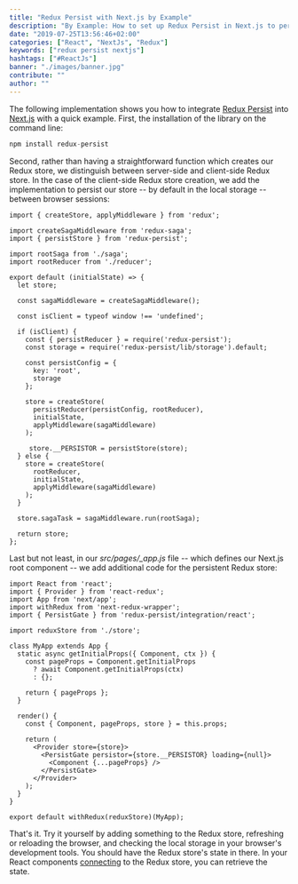```yaml
---
title: "Redux Persist with Next.js by Example"
description: "By Example: How to set up Redux Persist in Next.js to persist your Redux store's state in the React client application's local storage ..."
date: "2019-07-25T13:56:46+02:00"
categories: ["React", "NextJs", "Redux"]
keywords: ["redux persist nextjs"]
hashtags: ["#ReactJs"]
banner: "./images/banner.jpg"
contribute: ""
author: ""
---
```


<Sponsorship />

<ByExample />

The following implementation shows you how to integrate [Redux Persist](https://github.com/rt2zz/redux-persist) into [Next.js](https://github.com/zeit/next.js/) with a quick example. First, the installation of the library on the command line:

```javascript
npm install redux-persist
```

Second, rather than having a straightforward function which creates our Redux store, we distinguish between server-side and client-side Redux store. In the case of the client-side Redux store creation, we add the implementation to persist our store -- by default in the local storage -- between browser sessions:

```javascript{4,10,14,16,17,18,19,20,21,22,23,24,25,26,27,28,29,30,31,32,38,42}
import { createStore, applyMiddleware } from 'redux';

import createSagaMiddleware from 'redux-saga';
import { persistStore } from 'redux-persist';

import rootSaga from './saga';
import rootReducer from './reducer';

export default (initialState) => {
  let store;

  const sagaMiddleware = createSagaMiddleware();

  const isClient = typeof window !== 'undefined';

  if (isClient) {
    const { persistReducer } = require('redux-persist');
    const storage = require('redux-persist/lib/storage').default;

    const persistConfig = {
      key: 'root',
      storage
    };

    store = createStore(
      persistReducer(persistConfig, rootReducer),
      initialState,
      applyMiddleware(sagaMiddleware)
    );

     store.__PERSISTOR = persistStore(store);
  } else {
    store = createStore(
      rootReducer,
      initialState,
      applyMiddleware(sagaMiddleware)
    );
  }

  store.sagaTask = sagaMiddleware.run(rootSaga);

  return store;
};
```

Last but not least, in our *src/pages/_app.js* file -- which defines our Next.js root component -- we add additional code for the persistent Redux store:

```javascript{5,23,25}
import React from 'react';
import { Provider } from 'react-redux';
import App from 'next/app';
import withRedux from 'next-redux-wrapper';
import { PersistGate } from 'redux-persist/integration/react';

import reduxStore from './store';

class MyApp extends App {
  static async getInitialProps({ Component, ctx }) {
    const pageProps = Component.getInitialProps
      ? await Component.getInitialProps(ctx)
      : {};

    return { pageProps };
  }

  render() {
    const { Component, pageProps, store } = this.props;

    return (
      <Provider store={store}>
        <PersistGate persistor={store.__PERSISTOR} loading={null}>
          <Component {...pageProps} />
        </PersistGate>
      </Provider>
    );
  }
}

export default withRedux(reduxStore)(MyApp);
```

That's it. Try it yourself by adding something to the Redux store, refreshing or reloading the browser, and checking the local storage in your browser's development tools. You should have the Redux store's state in there. In your React components [connecting](https://react-redux.js.org/api/connect) to the Redux store, you can retrieve the state.
